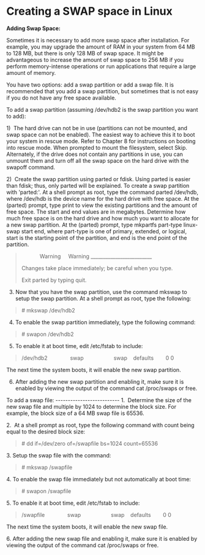 # Creating a SWAP space in Linux

<!--more-->
**Adding Swap Space:**

Sometimes it is necessary to add more swap space after installation. For example, you may upgrade the amount of RAM in your system from 64 MB to 128 MB, but there is only 128 MB of swap space. It might be advantageous to increase the amount of swap space to 256 MB if you perform memory-intense operations or run applications that require a large amount of memory.

You have two options: add a swap partition or add a swap file. It is recommended that you add a swap partition, but sometimes that is not easy if you do not have any free space available.

To add a swap partition (assuming /dev/hdb2 is the swap partition you want to add):

1)  The hard drive can not be in use (partitions can not be mounted, and swap space can not be enabled). The easiest way to achieve this it to boot your system in rescue mode. Refer to Chapter 8 for instructions on booting into rescue mode. When prompted to mount the filesystem, select Skip. Alternately, if the drive does not contain any partitions in use, you can unmount them and turn off all the swap space on the hard drive with the swapoff command.

2)  Create the swap partition using parted or fdisk. Using parted is easier than fdisk; thus, only parted will be explained. To create a swap partition with 'parted:'. At a shell prompt as root, type the command parted /dev/hdb, where /dev/hdb is the device name for the hard drive with free space. At the (parted) prompt, type print to view the existing partitions and the amount of free space. The start and end values are in megabytes. Determine how much free space is on the hard drive and how much you want to allocate for a new swap partition. At the (parted) prompt, type mkpartfs part-type linux-swap start end, where part-type is one of primary, extended, or logical, start is the starting point of the partition, and end is the end point of the partition.

>             Warning     Warning \_\_\_\_\_\_\_\_\_\_\_\_\_\_\_\_\_\_\_\_\_\_\_\_\_
>
> Changes take place immediately; be careful when you type.
>
> Exit parted by typing quit.

3) Now that you have the swap partition, use the command mkswap to setup the swap partition. At a shell prompt as root, type the following:

> \# mkswap /dev/hdb2

4) To enable the swap partition immediately, type the following command:

> \# swapon /dev/hdb2

5) To enable it at boot time, edit /etc/fstab to include:

> /dev/hdb2               swap                    swap    defaults        0 0

The next time the system boots, it will enable the new swap partition.

6) After adding the new swap partition and enabling it, make sure it is enabled by viewing the output of the command cat /proc/swaps or free.

To add a swap file: -------------------------- 1.  Determine the size of the new swap file and multiple by 1024 to determine the block size. For example, the block size of a 64 MB swap file is 65536.

2.  At a shell prompt as root, type the following command with count being equal to the desired block size:

> \# dd if=/dev/zero of=/swapfile bs=1024 count=65536

3\. Setup the swap file with the command:

> \# mkswap /swapfile

4\. To enable the swap file immediately but not automatically at boot time:

> \# swapon /swapfile

5\. To enable it at boot time, edit /etc/fstab to include:

> /swapfile               swap                    swap    defaults        0 0

The next time the system boots, it will enable the new swap file.

6\. After adding the new swap file and enabling it, make sure it is enabled by viewing the output of the command cat /proc/swaps or free.

